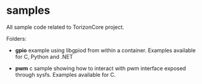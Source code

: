 # samples

All sample code related to TorizonCore project.

Folders:

- **gpio**
  example using libgpiod from within a container.
  Examples available for C, Python and .NET

- **pwm**
  c sample showing how to interact with pwm interface exposed through sysfs.
  Examples available for C.
